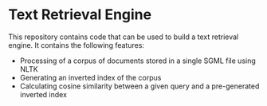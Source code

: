 # Text Retrieval Engine

This repository contains code that can be used to build a text
retrieval engine. It contains the following features:

* Processing of a corpus of documents stored in a single SGML file
using NLTK
* Generating an inverted index of the corpus
* Calculating cosine similarity between a given query and a
pre-generated inverted index

